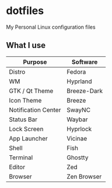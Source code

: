 # dotfiles

My Personal Linux configuration files

## What I use

| Purpose             | Software    |
| ------------------- | ----------- |
| Distro              | Fedora      |
| WM                  | Hyprland    |
| GTK / Qt Theme      | Breeze-Dark |
| Icon Theme          | Breeze      |
| Notification Center | SwayNC      |
| Status Bar          | Waybar      |
| Lock Screen         | Hyprlock    |
| App Launcher        | Vicinae     |
| Shell               | Fish        |
| Terminal            | Ghostty     |
| Editor              | Zed         |
| Browser             | Zen Browser |
